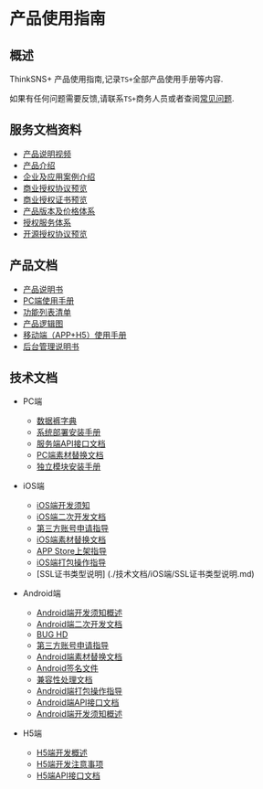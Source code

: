 # 产品使用指南

## 概述

ThinkSNS+ 产品使用指南,记录`TS+`全部产品使用手册等内容.

如果有任何问题需要反馈,请联系`TS+`商务人员或者查阅[常见问题](https://github.com/zhiyicx/thinksns-plus-help).

## 服务文档资料

* [产品说明视频]()
* [产品介绍]()
* [企业及应用案例介绍]()
* [商业授权协议预览]()
* [商业授权证书预览]()
* [产品版本及价格体系]()
* [授权服务体系]()
* [开源授权协议预览]()

## 产品文档

* [产品说明书]()
* [PC端使用手册]()
* [功能列表清单]()
* [产品逻辑图]()
* [移动端（APP+H5）使用手册]()
* [后台管理说明书]()

## 技术文档

* PC端
	* [数据裤字典]()
	* [系统部署安装手册]()
	* [服务端API接口文档]()
	* [PC端素材替换文档]()
	* [独立模块安装手册]()

* iOS端
	* [iOS端开发须知](./技术文档/iOS端/README.md)
	* [iOS端二次开发文档](./技术文档/iOS端/Thinksns%20Plus%20Document)
	* [第三方账号申请指导]()
	* [iOS端素材替换文档]()
	* [APP Store上架指导](./技术文档/iOS端/APPStore上架指导.md)
	* [iOS端打包操作指导]()
	* [SSL证书类型说明] (./技术文档/iOS端/SSL证书类型说明.md)

* Android端
	* [Android端开发须知概述]()
	* [Android端二次开发文档]()
	* [BUG HD]()
	* [第三方账号申请指导]()
	* [Android端素材替换文档]()
	* [Android签名文件]()
	* [兼容性处理文档]()
	* [Android端打包操作指导]()
	* [Android端API接口文档]()
	* [Android端开发须知概述]()

* H5端
	* [H5端开发概述]()
	* [H5端开发注意事项]()
	* [H5端API接口文档]()
